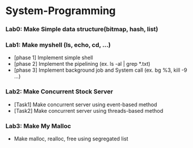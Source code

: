 # System-Programming
### Lab0: Make Simple data structure(bitmap, hash, list)

### Lab1: Make myshell (ls, echo, cd, ...)
- [phase 1] Implement simple shell
- [phase 2] Implement the pipelining (ex. ls -al | grep *.txt)
- [phase 3] Implement background job and System call (ex. bg %3, kill -9 ...)

### Lab2: Make Concurrent Stock Server 
- [Task1] Make concurrent server using event-based method
- [Task2] Make concurrent server using threads-based method

### Lab3: Make My Malloc
- Make malloc, realloc, free using segregated list